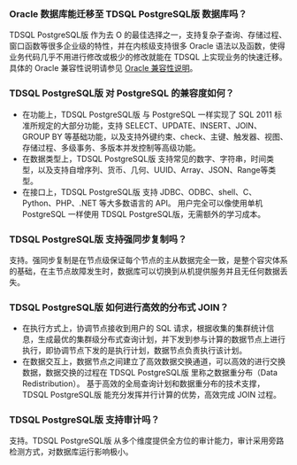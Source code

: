 ### Oracle 数据库能迁移至 TDSQL PostgreSQL版 数据库吗？ 
TDSQL PostgreSQL版 作为去 O 的最佳选择之一，支持复杂子查询、存储过程、窗口函数等很多企业级的特性，并在内核级支持很多 Oracle 语法以及函数，使得业务代码几乎不用进行修改或极少的修改就能在 TDSQL 上实现业务的快速迁移。
具体的 Oracle 兼容性说明请参见 [Oracle 兼容性说明](https://cloud.tencent.com/document/product/1129/57670)。

### TDSQL PostgreSQL版 对 PostgreSQL 的兼容度如何？ 
- 在功能上，TDSQL PostgreSQL版 与 PostgreSQL 一样实现了 SQL 2011 标准所规定的大部分功能，支持 SELECT、UPDATE、INSERT、JOIN、GROUP BY 等基础功能，以及支持外键约束、check、主键、触发器、视图、存储过程、多级事务、多版本并发控制等高级功能。
- 在数据类型上，TDSQL PostgreSQL版 支持常见的数字、字符串，时间类型，以及支持自增序列、货币、几何、UUID、Array、JSON、Range等类型。
- 在接口上，TDSQL PostgreSQL版 支持 JDBC、ODBC、shell、C、Python、PHP、.NET 等大多数语言的 API。
  用户完全可以像使用单机 PostgreSQL 一样使用 TDSQL PostgreSQL版，无需额外的学习成本。

### TDSQL PostgreSQL版 支持强同步复制吗？ 
支持。强同步复制是在节点级保证每个节点的主从数据完全一致，是整个容灾体系的基础，在主节点故障发生时，数据库可以切换到从机提供服务并且无任何数据丢失。

### TDSQL PostgreSQL版 如何进行高效的分布式 JOIN？ 
- 在执行方式上，协调节点接收到用户的 SQL 请求，根据收集的集群统计信息，生成最优的集群级分布式查询计划，并下发到参与计算的数据节点上进行执行，即协调节点下发的是执行计划，数据节点负责执行该计划。
- 在数据交互上，数据节点之间建立了高效数据交换通道，可以高效的进行交换数据，数据交换的过程在 TDSQL PostgreSQL版 里称之数据重分布（Data Redistribution）。
  基于高效的全局查询计划和数据重分布的技术支撑，TDSQL PostgreSQL版 能充分发挥并行计算的优势，高效完成 JOIN 过程。

### TDSQL PostgreSQL版 支持审计吗？ 
支持。TDSQL PostgreSQL版 从多个维度提供全方位的审计能力，审计采用旁路检测方式，对数据库运行影响极小。

